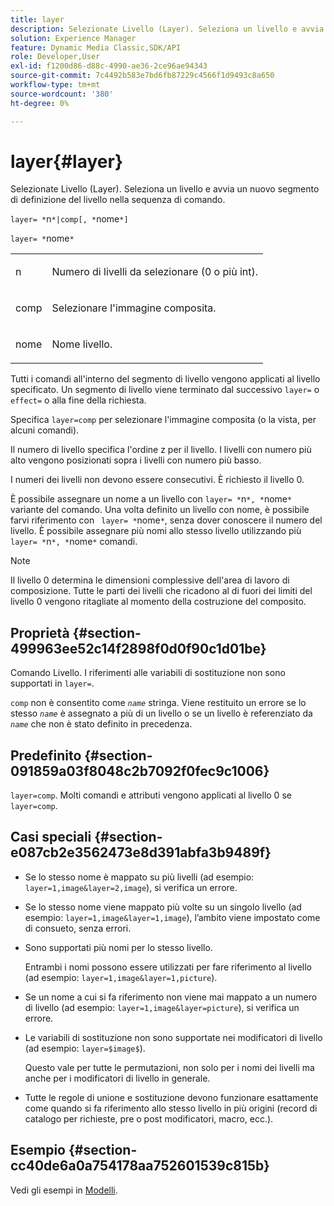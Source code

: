 ```yaml
---
title: layer
description: Selezionate Livello (Layer). Seleziona un livello e avvia un nuovo segmento di definizione del livello nella sequenza di comando.
solution: Experience Manager
feature: Dynamic Media Classic,SDK/API
role: Developer,User
exl-id: f1200d86-d88c-4990-ae36-2ce96ae94343
source-git-commit: 7c4492b583e7bd6fb87229c4566f1d9493c8a650
workflow-type: tm+mt
source-wordcount: '380'
ht-degree: 0%

---
```


# layer{#layer}

Selezionate Livello (Layer). Seleziona un livello e avvia un nuovo segmento di definizione del livello nella sequenza di comando.

`layer= *`n`*|comp[, *`nome`*]`

`layer= *`nome`*`

<table id="simpletable_22DE3365A6454949B0D30C6D7110476E"> 
 <tr class="strow"> 
  <td class="stentry"> <p><span class="codeph"> <span class="varname"> n</span></span> </p></td> 
  <td class="stentry"> <p>Numero di livelli da selezionare (0 o più int). </p></td> 
 </tr> 
 <tr class="strow"> 
  <td class="stentry"> <p><span class="codeph"> comp</span> </p></td> 
  <td class="stentry"> <p>Selezionare l'immagine composita. </p></td> 
 </tr> 
 <tr class="strow"> 
  <td class="stentry"> <p><span class="codeph"> <span class="varname"> nome</span></span> </p></td> 
  <td class="stentry"> <p>Nome livello. </p></td> 
 </tr> 
</table>

Tutti i comandi all&#39;interno del segmento di livello vengono applicati al livello specificato. Un segmento di livello viene terminato dal successivo `layer=` o `effect=` o alla fine della richiesta.

Specifica `layer=comp` per selezionare l&#39;immagine composita (o la vista, per alcuni comandi).

Il numero di livello specifica l&#39;ordine z per il livello. I livelli con numero più alto vengono posizionati sopra i livelli con numero più basso.

I numeri dei livelli non devono essere consecutivi. È richiesto il livello 0.

È possibile assegnare un nome a un livello con `layer= *`n`*, *`nome`*` variante del comando. Una volta definito un livello con nome, è possibile farvi riferimento con ` layer= *`nome`*`, senza dover conoscere il numero del livello. È possibile assegnare più nomi allo stesso livello utilizzando più `layer= *`n`*, *`nome`*` comandi.

>[!NOTE]
>
>Il livello 0 determina le dimensioni complessive dell&#39;area di lavoro di composizione. Tutte le parti dei livelli che ricadono al di fuori dei limiti del livello 0 vengono ritagliate al momento della costruzione del composito.

## Proprietà {#section-499963ee52c14f2898f0d0f90c1d01be}

Comando Livello. I riferimenti alle variabili di sostituzione non sono supportati in `layer=`.

`comp` non è consentito come *`name`* stringa. Viene restituito un errore se lo stesso *`name`* è assegnato a più di un livello o se un livello è referenziato da *`name`* che non è stato definito in precedenza.

## Predefinito {#section-091859a03f8048c2b7092f0fec9c1006}

`layer=comp`. Molti comandi e attributi vengono applicati al livello 0 se `layer=comp`.

## Casi speciali {#section-e087cb2e3562473e8d391abfa3b9489f}

* Se lo stesso nome è mappato su più livelli (ad esempio: `layer=1,image&layer=2,image`), si verifica un errore.
* Se lo stesso nome viene mappato più volte su un singolo livello (ad esempio: `layer=1,image&layer=1,image`), l’ambito viene impostato come di consueto, senza errori.
* Sono supportati più nomi per lo stesso livello.

   Entrambi i nomi possono essere utilizzati per fare riferimento al livello (ad esempio: `layer=1,image&layer=1,picture`).
* Se un nome a cui si fa riferimento non viene mai mappato a un numero di livello (ad esempio: `layer=1,image&layer=picture`), si verifica un errore.
* Le variabili di sostituzione non sono supportate nei modificatori di livello (ad esempio: `layer=$image$`).

   Questo vale per tutte le permutazioni, non solo per i nomi dei livelli ma anche per i modificatori di livello in generale.

* Tutte le regole di unione e sostituzione devono funzionare esattamente come quando si fa riferimento allo stesso livello in più origini (record di catalogo per richieste, pre o post modificatori, macro, ecc.).

## Esempio {#section-cc40de6a0a754178aa752601539c815b}

Vedi gli esempi in [Modelli](../../../../../is-api/http-ref/image-serving-api-ref/c-http-protocol-reference/c-templates/c-templates.md#concept-3cd2d2adae0e41b2979b9640244d4d3e).
